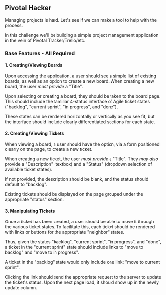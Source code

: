 ## Pivotal Hacker

Managing projects is hard. Let's see if we can make a tool to help with the process.

In this challenge we'll be building a simple project management application in the vein of Pivotal Tracker/Trello/etc.

### Base Features - All Required

#### 1. Creating/Viewing Boards

Upon accessing the application, a user should see a simple list of existing boards,
as well as an option to create a new board. When creating a new board,
the user _must provide_ a "Title".

Upon selecting or creating a board, they should be taken to the board page.
This should include the familiar 4-status interface of Agile ticket states ("backlog", "current sprint", "in progress", and "done").

These states can be rendered horizontally or vertically as you see fit,
but the interface should include clearly differentiated sections for
each state.

#### 2. Creating/Viewing Tickets

When viewing a board, a user should have the option, via a form
positioned clearly on the page, to create a new ticket.

When creating a new ticket, the user _must provide_ a "Title". They _may
also_ provide a "Description" (textbox) and a "Status" (dropdown selection of available ticket states).

If not provided, the description should be blank, and the status should default to "backlog".

Existing tickets should be displayed on the page grouped under the appropriate
"status" section.

#### 3. Manipulating Tickets

Once a ticket has been created, a user should be able to move it through
the various ticket states. To facilitate this, each ticket should be
rendered with links or buttons for the appropriate "neighbor" states.

Thus, given the states "backlog", "current sprint", "in progress", and
"done", a ticket in the "current sprint" state should include links to
"move to backlog" and "move to in progress".

A ticket in the "backlog" state would only include one link: "move to
current sprint".

Clicking the link should send the appropriate request to the server to
update the ticket's status. Upon the next page load, it should show up
in the newly update column.
